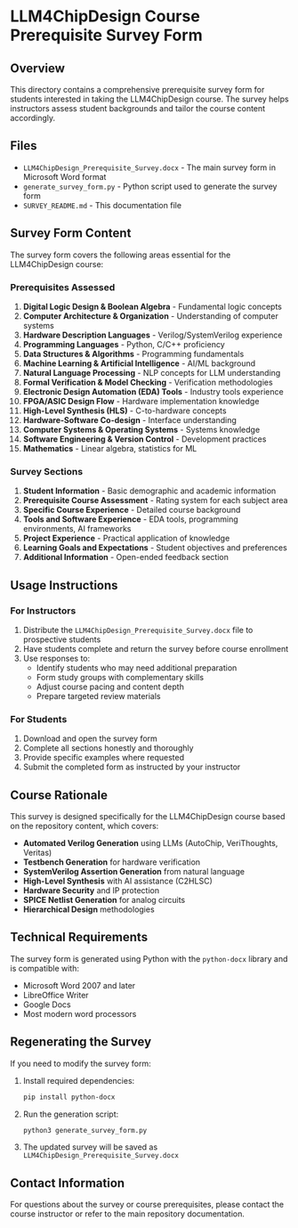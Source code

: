 # LLM4ChipDesign Course Prerequisite Survey Form

## Overview
This directory contains a comprehensive prerequisite survey form for students interested in taking the LLM4ChipDesign course. The survey helps instructors assess student backgrounds and tailor the course content accordingly.

## Files
- `LLM4ChipDesign_Prerequisite_Survey.docx` - The main survey form in Microsoft Word format
- `generate_survey_form.py` - Python script used to generate the survey form
- `SURVEY_README.md` - This documentation file

## Survey Form Content

The survey form covers the following areas essential for the LLM4ChipDesign course:

### Prerequisites Assessed
1. **Digital Logic Design & Boolean Algebra** - Fundamental logic concepts
2. **Computer Architecture & Organization** - Understanding of computer systems
3. **Hardware Description Languages** - Verilog/SystemVerilog experience
4. **Programming Languages** - Python, C/C++ proficiency
5. **Data Structures & Algorithms** - Programming fundamentals
6. **Machine Learning & Artificial Intelligence** - AI/ML background
7. **Natural Language Processing** - NLP concepts for LLM understanding
8. **Formal Verification & Model Checking** - Verification methodologies
9. **Electronic Design Automation (EDA) Tools** - Industry tools experience
10. **FPGA/ASIC Design Flow** - Hardware implementation knowledge
11. **High-Level Synthesis (HLS)** - C-to-hardware concepts
12. **Hardware-Software Co-design** - Interface understanding
13. **Computer Systems & Operating Systems** - Systems knowledge
14. **Software Engineering & Version Control** - Development practices
15. **Mathematics** - Linear algebra, statistics for ML

### Survey Sections
1. **Student Information** - Basic demographic and academic information
2. **Prerequisite Course Assessment** - Rating system for each subject area
3. **Specific Course Experience** - Detailed course background
4. **Tools and Software Experience** - EDA tools, programming environments, AI frameworks
5. **Project Experience** - Practical application of knowledge
6. **Learning Goals and Expectations** - Student objectives and preferences
7. **Additional Information** - Open-ended feedback section

## Usage Instructions

### For Instructors
1. Distribute the `LLM4ChipDesign_Prerequisite_Survey.docx` file to prospective students
2. Have students complete and return the survey before course enrollment
3. Use responses to:
   - Identify students who may need additional preparation
   - Form study groups with complementary skills
   - Adjust course pacing and content depth
   - Prepare targeted review materials

### For Students
1. Download and open the survey form
2. Complete all sections honestly and thoroughly
3. Provide specific examples where requested
4. Submit the completed form as instructed by your instructor

## Course Rationale

This survey is designed specifically for the LLM4ChipDesign course based on the repository content, which covers:

- **Automated Verilog Generation** using LLMs (AutoChip, VeriThoughts, Veritas)
- **Testbench Generation** for hardware verification
- **SystemVerilog Assertion Generation** from natural language
- **High-Level Synthesis** with AI assistance (C2HLSC)
- **Hardware Security** and IP protection
- **SPICE Netlist Generation** for analog circuits
- **Hierarchical Design** methodologies

## Technical Requirements

The survey form is generated using Python with the `python-docx` library and is compatible with:
- Microsoft Word 2007 and later
- LibreOffice Writer
- Google Docs
- Most modern word processors

## Regenerating the Survey

If you need to modify the survey form:

1. Install required dependencies:
   ```bash
   pip install python-docx
   ```

2. Run the generation script:
   ```bash
   python3 generate_survey_form.py
   ```

3. The updated survey will be saved as `LLM4ChipDesign_Prerequisite_Survey.docx`

## Contact Information

For questions about the survey or course prerequisites, please contact the course instructor or refer to the main repository documentation.